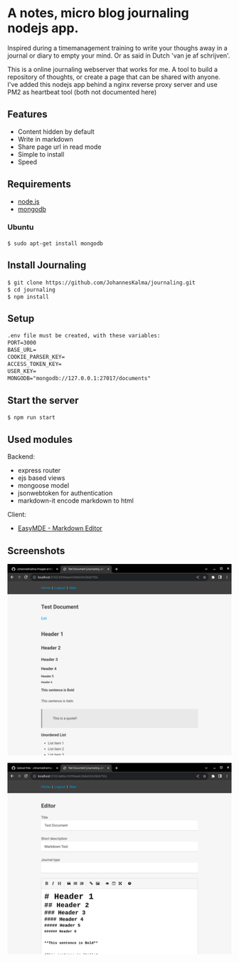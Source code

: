 # A notes, micro blog journaling nodejs app.

Inspired during a timemanagement training to write your thoughs away in a journal or diary to empty your mind.
Or as said in Dutch 'van je af schrijven'.

This is a online journaling webserver that works for me. 
A tool to build a repository of thoughts, or create a page that can be shared with anyone. I've added this nodejs app behind a nginx reverse proxy server and use PM2 as heartbeat tool (both not documented here)

## Features

 * Content hidden by default
 * Write in markdown
 * Share page url in read mode
 * Simple to install
 * Speed

## Requirements

 * [node.js](http://nodejs.org/)
 * [mongodb](http://www.mongodb.org/)

### Ubuntu
    
  `$ sudo apt-get install mongodb`

## Install Journaling
    
    $ git clone https://github.com/JohannesKalma/journaling.git
    $ cd journaling
    $ npm install

## Setup
    .env file must be created, with these variables:
    PORT=3000
    BASE_URL=
    COOKIE_PARSER_KEY=
    ACCESS_TOKEN_KEY=
    USER_KEY= 
    MONGODB="mongodb://127.0.0.1:27017/documents" 

## Start the server
    $ npm run start

## Used modules
Backend:
  * express router
  * ejs based views
  * mongoose model
  * jsonwebtoken for authentication
  * markdown-it encode markdown to html

Client:
  * [EasyMDE - Markdown Editor](https://github.com/Ionaru/easy-markdown-editor)

## Screenshots
![image](https://raw.githubusercontent.com/JohannesKalma/JohannesKalma/main/images/Screenshot%202023-11-19%2021.32.40.png)

![image](https://raw.githubusercontent.com/JohannesKalma/JohannesKalma/main/images/Screenshot%202023-11-19%2021.34.06.png)
 
